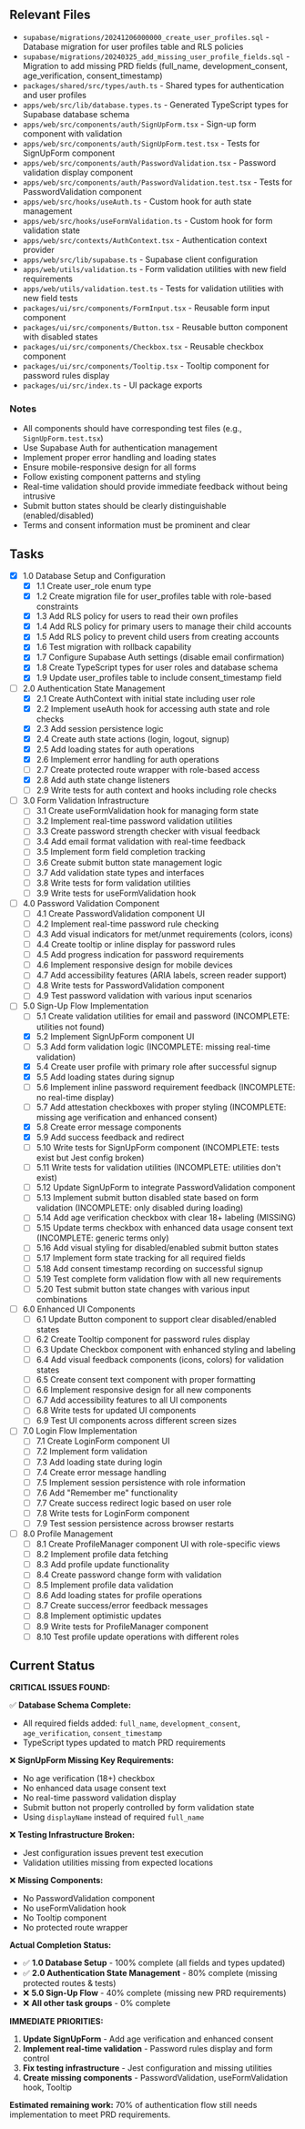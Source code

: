 ## Relevant Files

- `supabase/migrations/20241206000000_create_user_profiles.sql` - Database migration for user profiles table and RLS policies
- `supabase/migrations/20240325_add_missing_user_profile_fields.sql` - Migration to add missing PRD fields (full_name, development_consent, age_verification, consent_timestamp)
- `packages/shared/src/types/auth.ts` - Shared types for authentication and user profiles
- `apps/web/src/lib/database.types.ts` - Generated TypeScript types for Supabase database schema
- `apps/web/src/components/auth/SignUpForm.tsx` - Sign-up form component with validation
- `apps/web/src/components/auth/SignUpForm.test.tsx` - Tests for SignUpForm component
- `apps/web/src/components/auth/PasswordValidation.tsx` - Password validation display component
- `apps/web/src/components/auth/PasswordValidation.test.tsx` - Tests for PasswordValidation component
- `apps/web/src/hooks/useAuth.ts` - Custom hook for auth state management
- `apps/web/src/hooks/useFormValidation.ts` - Custom hook for form validation state
- `apps/web/src/contexts/AuthContext.tsx` - Authentication context provider
- `apps/web/src/lib/supabase.ts` - Supabase client configuration
- `apps/web/utils/validation.ts` - Form validation utilities with new field requirements
- `apps/web/utils/validation.test.ts` - Tests for validation utilities with new field tests
- `packages/ui/src/components/FormInput.tsx` - Reusable form input component
- `packages/ui/src/components/Button.tsx` - Reusable button component with disabled states
- `packages/ui/src/components/Checkbox.tsx` - Reusable checkbox component
- `packages/ui/src/components/Tooltip.tsx` - Tooltip component for password rules display
- `packages/ui/src/index.ts` - UI package exports

### Notes

- All components should have corresponding test files (e.g., `SignUpForm.test.tsx`)
- Use Supabase Auth for authentication management
- Implement proper error handling and loading states
- Ensure mobile-responsive design for all forms
- Follow existing component patterns and styling
- Real-time validation should provide immediate feedback without being intrusive
- Submit button states should be clearly distinguishable (enabled/disabled)
- Terms and consent information must be prominent and clear

## Tasks

- [x] 1.0 Database Setup and Configuration
  - [x] 1.1 Create user_role enum type
  - [x] 1.2 Create migration file for user_profiles table with role-based constraints
  - [x] 1.3 Add RLS policy for users to read their own profiles
  - [x] 1.4 Add RLS policy for primary users to manage their child accounts
  - [x] 1.5 Add RLS policy to prevent child users from creating accounts
  - [x] 1.6 Test migration with rollback capability
  - [x] 1.7 Configure Supabase Auth settings (disable email confirmation)
  - [x] 1.8 Create TypeScript types for user roles and database schema
  - [x] 1.9 Update user_profiles table to include consent_timestamp field

- [ ] 2.0 Authentication State Management
  - [x] 2.1 Create AuthContext with initial state including user role
  - [x] 2.2 Implement useAuth hook for accessing auth state and role checks
  - [x] 2.3 Add session persistence logic
  - [x] 2.4 Create auth state actions (login, logout, signup)
  - [x] 2.5 Add loading states for auth operations
  - [x] 2.6 Implement error handling for auth operations
  - [ ] 2.7 Create protected route wrapper with role-based access
  - [x] 2.8 Add auth state change listeners
  - [ ] 2.9 Write tests for auth context and hooks including role checks

- [ ] 3.0 Form Validation Infrastructure
  - [ ] 3.1 Create useFormValidation hook for managing form state
  - [ ] 3.2 Implement real-time password validation utilities
  - [ ] 3.3 Create password strength checker with visual feedback
  - [ ] 3.4 Add email format validation with real-time feedback
  - [ ] 3.5 Implement form field completion tracking
  - [ ] 3.6 Create submit button state management logic
  - [ ] 3.7 Add validation state types and interfaces
  - [ ] 3.8 Write tests for form validation utilities
  - [ ] 3.9 Write tests for useFormValidation hook

- [ ] 4.0 Password Validation Component
  - [ ] 4.1 Create PasswordValidation component UI
  - [ ] 4.2 Implement real-time password rule checking
  - [ ] 4.3 Add visual indicators for met/unmet requirements (colors, icons)
  - [ ] 4.4 Create tooltip or inline display for password rules
  - [ ] 4.5 Add progress indication for password requirements
  - [ ] 4.6 Implement responsive design for mobile devices
  - [ ] 4.7 Add accessibility features (ARIA labels, screen reader support)
  - [ ] 4.8 Write tests for PasswordValidation component
  - [ ] 4.9 Test password validation with various input scenarios

- [ ] 5.0 Sign-Up Flow Implementation
  - [ ] 5.1 Create validation utilities for email and password (INCOMPLETE: utilities not found)
  - [x] 5.2 Implement SignUpForm component UI
  - [ ] 5.3 Add form validation logic (INCOMPLETE: missing real-time validation)
  - [x] 5.4 Create user profile with primary role after successful signup
  - [x] 5.5 Add loading states during signup
  - [ ] 5.6 Implement inline password requirement feedback (INCOMPLETE: no real-time display)
  - [ ] 5.7 Add attestation checkboxes with proper styling (INCOMPLETE: missing age verification and enhanced consent)
  - [x] 5.8 Create error message components
  - [x] 5.9 Add success feedback and redirect
  - [ ] 5.10 Write tests for SignUpForm component (INCOMPLETE: tests exist but Jest config broken)
  - [ ] 5.11 Write tests for validation utilities (INCOMPLETE: utilities don't exist)
  - [ ] 5.12 Update SignUpForm to integrate PasswordValidation component
  - [ ] 5.13 Implement submit button disabled state based on form validation (INCOMPLETE: only disabled during loading)
  - [ ] 5.14 Add age verification checkbox with clear 18+ labeling (MISSING)
  - [ ] 5.15 Update terms checkbox with enhanced data usage consent text (INCOMPLETE: generic terms only)
  - [ ] 5.16 Add visual styling for disabled/enabled submit button states
  - [ ] 5.17 Implement form state tracking for all required fields
  - [ ] 5.18 Add consent timestamp recording on successful signup
  - [ ] 5.19 Test complete form validation flow with all new requirements
  - [ ] 5.20 Test submit button state changes with various input combinations

- [ ] 6.0 Enhanced UI Components
  - [ ] 6.1 Update Button component to support clear disabled/enabled states
  - [ ] 6.2 Create Tooltip component for password rules display
  - [ ] 6.3 Update Checkbox component with enhanced styling and labeling
  - [ ] 6.4 Add visual feedback components (icons, colors) for validation states
  - [ ] 6.5 Create consent text component with proper formatting
  - [ ] 6.6 Implement responsive design for all new components
  - [ ] 6.7 Add accessibility features to all UI components
  - [ ] 6.8 Write tests for updated UI components
  - [ ] 6.9 Test UI components across different screen sizes

- [ ] 7.0 Login Flow Implementation
  - [ ] 7.1 Create LoginForm component UI
  - [ ] 7.2 Implement form validation
  - [ ] 7.3 Add loading state during login
  - [ ] 7.4 Create error message handling
  - [ ] 7.5 Implement session persistence with role information
  - [ ] 7.6 Add "Remember me" functionality
  - [ ] 7.7 Create success redirect logic based on user role
  - [ ] 7.8 Write tests for LoginForm component
  - [ ] 7.9 Test session persistence across browser restarts

- [ ] 8.0 Profile Management
  - [ ] 8.1 Create ProfileManager component UI with role-specific views
  - [ ] 8.2 Implement profile data fetching
  - [ ] 8.3 Add profile update functionality
  - [ ] 8.4 Create password change form with validation
  - [ ] 8.5 Implement profile data validation
  - [ ] 8.6 Add loading states for profile operations
  - [ ] 8.7 Create success/error feedback messages
  - [ ] 8.8 Implement optimistic updates
  - [ ] 8.9 Write tests for ProfileManager component
  - [ ] 8.10 Test profile update operations with different roles

## Current Status

**CRITICAL ISSUES FOUND:**

✅ **Database Schema Complete:**
- All required fields added: `full_name`, `development_consent`, `age_verification`, `consent_timestamp`
- TypeScript types updated to match PRD requirements

❌ **SignUpForm Missing Key Requirements:**
- No age verification (18+) checkbox
- No enhanced data usage consent text
- No real-time password validation display
- Submit button not properly controlled by form validation state
- Using `displayName` instead of required `full_name`

❌ **Testing Infrastructure Broken:**
- Jest configuration issues prevent test execution
- Validation utilities missing from expected locations

❌ **Missing Components:**
- No PasswordValidation component
- No useFormValidation hook
- No Tooltip component
- No protected route wrapper

**Actual Completion Status:**
- ✅ **1.0 Database Setup** - 100% complete (all fields and types updated)
- ✅ **2.0 Authentication State Management** - 80% complete (missing protected routes & tests)
- ❌ **5.0 Sign-Up Flow** - 40% complete (missing new PRD requirements)
- ❌ **All other task groups** - 0% complete

**IMMEDIATE PRIORITIES:**
1. **Update SignUpForm** - Add age verification and enhanced consent
2. **Implement real-time validation** - Password rules display and form control
3. **Fix testing infrastructure** - Jest configuration and missing utilities
4. **Create missing components** - PasswordValidation, useFormValidation hook, Tooltip

**Estimated remaining work:** 70% of authentication flow still needs implementation to meet PRD requirements.
